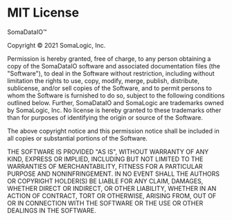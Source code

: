 # MIT License

SomaDataIO™

Copyright © 2021 SomaLogic, Inc.

Permission is hereby granted, free of charge, to any person obtaining
a copy of the SomaDataIO software and associated documentation files
(the "Software"), to deal in the Software without restriction,
including without limitation the rights to use, copy, modify, merge,
publish, distribute, sublicense, and/or sell copies of the Software,
and to permit persons to whom the Software is furnished to do so,
subject to the following conditions outlined below.  Further,
SomaDataIO and SomaLogic are trademarks owned by SomaLogic, Inc.  No
license is hereby granted to these trademarks other than for purposes
of identifying the origin or source of the Software.

The above copyright notice and this permission notice shall be
included in all copies or substantial portions of the Software.

THE SOFTWARE IS PROVIDED "AS IS", WITHOUT WARRANTY OF ANY KIND,
EXPRESS OR IMPLIED, INCLUDING BUT NOT LIMITED TO THE WARRANTIES OF
MERCHANTABILITY, FITNESS FOR A PARTICULAR PURPOSE AND NONINFRINGEMENT.
IN NO EVENT SHALL THE AUTHORS OR COPYRIGHT HOLDER(S) BE LIABLE FOR
ANY CLAIM, DAMAGES, WHETHER DIRECT OR INDIRECT, OR OTHER LIABILITY,
WHETHER IN AN ACTION OF CONTRACT, TORT OR OTHERWISE, ARISING FROM,
OUT OF OR IN CONNECTION WITH THE SOFTWARE OR THE USE OR OTHER DEALINGS
IN THE SOFTWARE.
